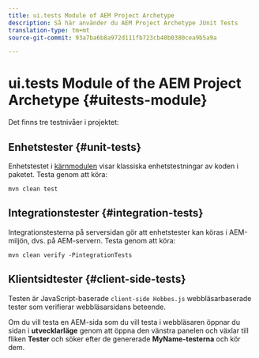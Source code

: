 ```yaml
---
title: ui.tests Module of AEM Project Archetype
description: Så här använder du AEM Project Archetype JUnit Tests
translation-type: tm+mt
source-git-commit: 93a7ba6b8a972d111fb723cb40b0380cea9b5a9a

---
```



# ui.tests Module of the AEM Project Archetype {#uitests-module}

Det finns tre testnivåer i projektet:

## Enhetstester {#unit-tests}

Enhetstestet i [kärnmodulen](core.md) visar klassiska enhetstestningar av koden i paketet. Testa genom att köra:

```
mvn clean test
```

## Integrationstester {#integration-tests}

Integrationstesterna på serversidan gör att enhetstester kan köras i AEM-miljön, dvs. på AEM-servern. Testa genom att köra:

```
mvn clean verify -PintegrationTests
```

## Klientsidtester {#client-side-tests}

Testen är JavaScript-baserade `client-side Hobbes.js` webbläsarbaserade tester som verifierar webbläsarsidans beteende.

Om du vill testa en AEM-sida som du vill testa i webbläsaren öppnar du sidan i **utvecklarläge** genom att öppna den vänstra panelen och växlar till fliken **Tester** och söker efter de genererade **MyName-testerna** och kör dem.
